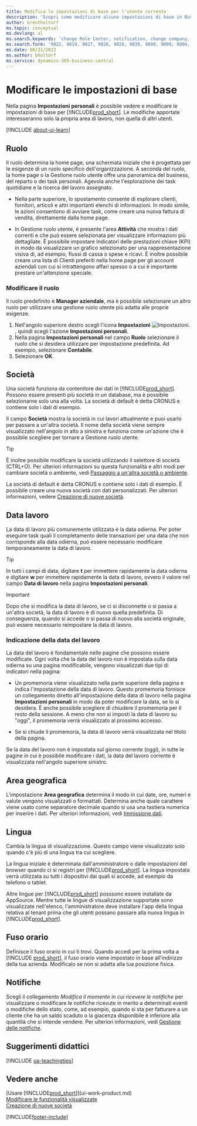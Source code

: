 ```yaml
---
title: Modifica le impostazioni di base per l'utente corrente
description: 'Scopri come modificare alcune impostazioni di base in Business Central, ad esempio il ruolo e la gestione ruolo utente, l''azienda, la data di lavoro e il fuso orario.'
author: brentholtorf
ms.topic: conceptual
ms.devlang: al
ms.search.keywords: 'change Role Center, notification, change company, change work date, decimal separator'
ms.search.form: '9022, 9019, 9027, 9020, 9026, 9030, 9000, 9009, 9004, 9005, 9024, 9006, 9007, 9010, 9016, 9017'
ms.date: 08/31/2022
ms.author: bholtorf
ms.service: dynamics-365-business-central
---
```

# Modificare le impostazioni di base

Nella pagina **Impostazioni personali** è possibile vedere e modificare le impostazioni di base per [!INCLUDE[prod_short](includes/prod_short.md)]. Le modifiche apportate interesseranno solo la propria area di lavoro, non quella di altri utenti.  

[!INCLUDE [about-ui-learn](includes/about-ui-learn.md)]

## Ruolo <a name="role-center"></a>

Il ruolo determina la home page, una schermata iniziale che è progettata per le esigenze di un ruolo specifico dell'organizzazione. A seconda del ruolo, la home page o la Gestione ruolo utente offre una panoramica del business, del reparto o dei task personali. Agevola anche l'esplorazione dei task quotidiane e la ricerca del lavoro assegnato.

* Nella parte superiore, lo spostamento consente di esplorare clienti, fornitori, articoli e altri importanti elenchi di informazioni. In modo simile, le azioni consentono di avviare task, come creare una nuova fattura di vendita, direttamente dalla home page.

* In Gestione ruolo utente, è presente l'area **Attività** che mostra i dati correnti e che può essere selezionata per visualizzare informazioni più dettagliate. È possibile impostare Indicatori delle prestazioni chiave (KPI) in modo da visualizzare un grafico selezionato per una rappresentazione visiva di, ad esempio, flussi di cassa o spese e ricavi. È inoltre possibile creare una lista di Clienti preferiti nella home page per gli account aziendali con cui si intrattengono affari spesso o a cui è importante prestare un'attenzione speciale.

### Modificare il ruolo

Il ruolo predefinito è **Manager aziendale**, ma è possibile selezionare un altro ruolo per utilizzare una gestione ruolo utente più adatta alle proprie esigenze.  

1. Nell'angolo superiore destro scegli l'icona **Impostazioni** ![Impostazioni.](media/ui-experience/settings_icon_small.png "Icona Impostazioni per Gestione ruolo utente"), quindi scegli l'azione **Impostazioni personali**.
2. Nella pagina **Impostazioni personali** nel campo **Ruolo** selezionare il ruolo che si desidera utilizzare per impostazione predefinita. Ad esempio, selezionare **Contabile**.
3. Selezionare **OK**.

## <a name="company"></a>Società

Una società funziona da contenitore dei dati in [!INCLUDE[prod_short](includes/prod_short.md)]. Possono essere presenti più società in un database, ma è possibile selezionarne solo una alla volta. La società di default è detta CRONUS e contiene solo i dati di esempio.

Il campo **Società** mostra la società in cui lavori attualmente e puoi usarlo per passare a un'altra società. Il nome della società viene sempre visualizzato nell'angolo in alto a sinistra e funziona come un'azione che è possibile scegliere per tornare a Gestione ruolo utente.

> [!TIP]
> È inoltre possibile modificare la società utilizzando il selettore di società (CTRL+O). Per ulteriori informazioni su questa funzionalità e altri modi per cambiare società o ambiente, vedi [Passaggio a un'altra società o ambiente](ui-organization-switch.md).

La società di default è detta CRONUS e contiene solo i dati di esempio. È possibile creare una nuova società con dati personalizzati. Per ulteriori informazioni, vedere [Creazione di nuove società](about-new-company.md).

<!--
### To change the company name

The company name is always displayed at the top left corner and works as an action that you can choose to go back to the Role Center. You can change this name on the **Company Information** page.

1. Choose the ![Sprocket icon to open the Settings menu.](media/ui-experience/settings_icon_small.png) icon, and then choose the **Company Information** action.
2. In the **Name** field, enter the new company name.
3. Leave the page. The system restarts and displays the new company in the top-left corner.

### <a name="badge"></a>To display a company badge for quick access to company information

You can add a customized badge in the top-right corner, which you can choose to quickly view company name and tenant information in a pop-up box. The company badge is also useful when [!INCLUDE[prod_short](includes/prod_short.md)] is embedded in another application, like Microsoft Teams or in some other web application. In these cases, because the [!INCLUDE[web_client](includes/web_client.md)] displays less surrounding contextual information, the company badge serves as the only way to determine which company or environment a record belongs to.

1. Choose the ![Lightbulb that opens the Tell Me feature.](media/ui-search/search_small.png "Tell me what you want to do") icon, enter **Company Information**, and then choose the related link.
2. On the **Company Badge** FastTab, fill in the fields as necessary. [!INCLUDE[tooltip-inline-tip](includes/tooltip-inline-tip_md.md)].

> [!NOTE]
> If a company badge is defined, then you cannot change the company name as described in [To change the company name](ui-change-basic-settings.md#to-change-the-company-name)-->

## Data lavoro <a name="work-date"></a>

La data di lavoro più comunemente utilizzata è la data odierna. Per poter eseguire task quali il completamento delle transazioni per una data che non corrisponde alla data odierna, può essere necessario modificare temporaneamente la data di lavoro.

> [!TIP]  
> In tutti i campi di data, digitare **t** per immettere rapidamente la data odierna e digitare **w** per immettere rapidamente la data di lavoro, ovvero il valore nel campo **Data di lavoro** nella pagina **Impostazioni personali**.

> [!IMPORTANT]  
> Dopo che si modifica la data di lavoro, se ci si disconnette o si passa a un'altra società, la data di lavoro è di nuovo quella predefinita. Di conseguenza, quando si accede o si passa di nuovo alla società originale, può essere necessario reimpostare la data di lavoro.

### Indicazione della data del lavoro

La data del lavoro è fondamentale nelle pagine che possono essere modificate. Ogni volta che la data del lavoro non è impostata sulla data odierna su una pagina modificabile, vengono visualizzati due tipi di indicatori nella pagina:

* Un promemoria viene visualizzato nella parte superiore della pagina e indica l'impostazione della data di lavoro. Questo promemoria fornisce un collegamento diretto all'impostazione della data di lavoro nella pagina **Impostazioni personali** in modo da poter modificare la data, se lo si desidera. È anche possibile scegliere di chiudere il promemoria per il resto della sessione. A meno che non si imposti la data di lavoro su "oggi", il promemoria verrà visualizzato al prossimo accesso.

* Se si chiude il promemoria, la data di lavoro verrà visualizzata nel titolo della pagina.  

Se la data del lavoro non è impostata sul giorno corrente (oggi), in tutte le pagine in cui è possibile modificare i dati, la data del lavoro corrente è visualizzata nell'angolo superiore sinistro.

## <a name="region"></a> Area geografica

L'impostazione **Area geografica** determina il modo in cui date, ore, numeri e valute vengono visualizzati o formattati. Determina anche quale carattere viene usato come separatore decimale quando si usa una tastiera numerica per inserire i dati. Per ulteriori informazioni, vedi [Immissione dati](ui-enter-data.md#decimal).

## <a name="language"></a> Lingua

Cambia la lingua di visualizzazione. Questo campo viene visualizzato solo quando c'è più di una lingua tra cui scegliere.

La lingua iniziale è determinata dall'amministratore o dalle impostazioni del browser quando ci si registri per [!INCLUDE[prod_short](includes/prod_short.md)]. La lingua impostata verrà utilizzata su tutti i dispositivi dai quali si accede, ad esempio da telefono o tablet.

Altre lingue per [!INCLUDE[prod_short](includes/prod_short.md)] posssono essere installate da AppSource. Mentre tutte le lingue di visualizzazione supportate sono visualizzate nell'elenco, l'amministratore deve installare l'app della lingua relativa al tenant prima che gli utenti possano passare alla nuova lingua in [!INCLUDE[prod_short](includes/prod_short.md)].  

## Fuso orario

Definisce il fuso orario in cui ti trovi. Quando accedi per la prima volta a [!INCLUDE [prod_short](includes/prod_short.md)], il fuso orario viene impostato in base all'indirizzo della tua azienda. Modificalo se non si adatta alla tua posizione fisica.  

## Notifiche

Scegli il collegamento *Modifica il momento in cui ricevere le notifiche* per visualizzare o modificare le notifiche ricevute in merito a determinati eventi o modifiche dello stato, come, ad esempio, quando si sta per fatturare a un cliente che ha un saldo scaduto o la giacenza disponibile è inferiore alla quantità che si intende vendere. Per ulteriori informazioni, vedi [Gestione delle notifiche](ui-smart-notifications.md).

## Suggerimenti didattici

[!INCLUDE [ua-teachingtips](includes/ua-teachingtips.md)]

## Vedere anche

[Usare [!INCLUDE[prod_short](includes/prod_short.md)]](ui-work-product.md)  
[Modificare le funzionalità visualizzate](ui-experiences.md)  
[Creazione di nuove società](about-new-company.md)  

[!INCLUDE[footer-include](includes/footer-banner.md)]
